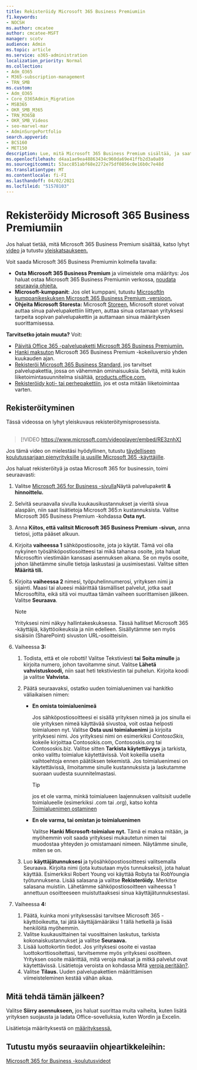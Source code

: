 ```yaml
---
title: Rekisteröidy Microsoft 365 Business Premiumiin
f1.keywords:
- NOCSH
ms.author: cmcatee
author: cmcatee-MSFT
manager: scotv
audience: Admin
ms.topic: article
ms.service: o365-administration
localization_priority: Normal
ms.collection:
- Adm_O365
- M365-subscription-management
- TRN_SMB
ms.custom:
- Adm_O365
- Core_O365Admin_Migration
- MSB365
- OKR_SMB_M365
- TRN_M365B
- OKR_SMB_Videos
- seo-marvel-mar
- AdminSurgePortfolio
search.appverid:
- BCS160
- MET150
description: Lue, mitä Microsoft 365 Business Premium sisältää, ja saat vaiheittaiset ohjeet Microsoft 365 Business Premium -rekisteröitymiseen.
ms.openlocfilehash: d4aa1ae9ea48863434c960da69e41ffb2d3a0a89
ms.sourcegitcommit: 53acc851abf68e2272e75df0856c0e16b0c7e48d
ms.translationtype: MT
ms.contentlocale: fi-FI
ms.lasthandoff: 04/02/2021
ms.locfileid: "51578103"
---
```

# <a name="sign-up-for-microsoft-365-business-premium"></a>Rekisteröidy Microsoft 365 Business Premiumiin

Jos haluat tietää, mitä Microsoft 365 Business Premium sisältää, katso lyhyt [video](../business-video/what-is-microsoft-365.md) ja tutustu [yleiskatsaukseen.](microsoft-365-business-overview.md)

Voit saada Microsoft 365 Business Premiumin kolmella tavalla:
- **Osta Microsoft 365 Business Premium** ja viimeistele oma määritys: Jos haluat ostaa Microsoft 365 Business Premiumin verkossa, [noudata seuraavia ohjeita.](#sign-up-steps)
- **Microsoft-kumppanit:** Jos olet kumppani, tutustu [MicrosoftIn kumppanikeskuksen Microsoft 365 Business Premium -versioon.](get-microsoft-365-business.md)
- **Ohjeita Microsoft Storesta:** Microsoft [Storeen.](https://go.microsoft.com/fwlink/?linkid=2109652) Microsoft storet voivat auttaa sinua palvelupakettiin liittyen, auttaa sinua ostamaan yrityksesi tarpeita sopivan palvelupakettin ja auttamaan sinua määrityksen suorittamisessa.

**Tarvitsetko jotain muuta?** Voit:
- [Päivitä Office 365 -palvelupaketti Microsoft 365 Business Premiumiin.](migrate-to-microsoft-365-business.md)
- [Hanki maksuton](https://go.microsoft.com/fwlink/p/?linkid=2102309) Microsoft 365 Business Premium -kokeiluversio yhden kuukauden ajan.
- [Rekisteröi Microsoft 365 Business Standard,](https://go.microsoft.com/fwlink/p/?LinkID=510935) jos tarvitset palvelupakettia, jossa on vähemmän ominaisuuksia. Selvitä, mitä kukin liiketoimintasuunnitelma sisältää, [products.office.com.](https://go.microsoft.com/fwlink/?linkid=2109397)
- [Rekisteröidy koti- tai perhepakettiin,](https://go.microsoft.com/fwlink/?linkid=2109398) jos et osta mitään liiketoimintaa varten. 

## <a name="sign-up-steps"></a>Rekisteröityminen

Tässä videossa on lyhyt yleiskuvaus rekisteröitymisprosessista.<br><br>

> [!VIDEO https://www.microsoft.com/videoplayer/embed/RE3znhX] 

Jos tämä video on mielestäsi hyödyllinen, tutustu [täydelliseen koulutussarjaan pienyrityksille ja uusille Microsoft 365 -käyttäjille](https://support.microsoft.com/office/6ab4bbcd-79cf-4000-a0bd-d42ce4d12816).

Jos haluat rekisteröityä ja ostaa Microsoft 365 for businessin, toimi seuraavasti:

1. Valitse [Microsoft 365 for Business -sivulla](https://go.microsoft.com/fwlink/?linkid=2109654)Näytä palvelupaketit **& hinnoittelu.** 
2. Selvitä seuraavalla sivulla kuukausikustannukset ja vieritä sivua alaspäin, niin saat lisätietoja Microsoft 365:n kustannuksista. Valitse Microsoft 365 Business Premium -kohdassa **Osta nyt.**
3. Anna **Kiitos, että valitsit Microsoft 365 Business Premium -sivun,** anna tietosi, jotta pääset alkuun.
4. Kirjoita **vaiheessa 1** sähköpostiosoite, jota jo käytät. Tämä voi olla nykyinen työsähköpostiosoitteesi tai mikä tahansa osoite, jota haluat Microsoftin viestimään kanssasi asennuksen aikana. Se on myös osoite, johon lähetämme sinulle tietoja laskustasi ja uusimisestasi. Valitse sitten **Määritä tili.**
5. Kirjoita **vaiheessa 2** nimesi, työpuhelinnumerosi, yrityksen nimi ja sijainti. Maasi tai alueesi määrittää täsmälliset palvelut, jotka saat Microsoftilta, eikä sitä voi muuttaa tämän vaiheen suorittamisen jälkeen. Valitse **Seuraava**.
    > [!NOTE]
    > Yrityksesi nimi näkyy hallintakeskuksessa. Tässä hallitset Microsoft 365 -käyttäjiä, käyttöoikeuksia ja niin edelleen. Sisällytämme sen myös sisäisiin (SharePoint) sivuston URL-osoitteisiin.
6. Vaiheessa **3:**

    1. Todista, että et ole robotti! Valitse Tekstiviesti **tai** **Soita minulle** ja kirjoita numero, johon tavoitamme sinut. Valitse **Lähetä vahvistuskoodi,** niin saat heti tekstiviestin tai puhelun. Kirjoita koodi ja valitse **Vahvista.**
    2. Päätä seuraavaksi, ostatko uuden toimialuenimen vai hankitko väliaikaisen nimen:

        - **En omista toimialuenimeä** 
        
            Jos sähköpostiosoitteesi ei sisällä yrityksen nimeä ja jos sinulla ei ole yrityksen nimeä käyttävää sivustoa, voit ostaa helposti toimialueen nyt. Valitse **Osta uusi toimialuenimi** ja kirjoita yrityksesi nimi. Jos yrityksesi nimi on esimerkiksi *ContosoSkis,* kokeile kirjoittaa Contosokis.com, Contososkis.org tai Contososkis.biz. Valitse sitten **Tarkista käytettävyys** ja tarkista, onko valittu toimialue käytettävissä. Voit kokeilla useita vaihtoehtoja ennen päätöksen tekemistä. Jos toimialuenimesi on käytettävissä, ilmoitamme sinulle kustannuksista ja laskutamme suoraan uudesta suunnitelmastasi. 
       
            > [!TIP]
            > jos et ole varma, minkä toimialueen laajennuksen valitsisit uudelle toimialueelle (esimerkiksi .com tai .org), katso kohta [Toimialuenimen ostaminen](../admin/get-help-with-domains/buy-a-domain-name.md)
        
        - **En ole varma, tai omistan jo toimialuenimen** 
        
             Valitse **Hanki Microsoft-toimialue nyt.** Tämä ei maksa mitään, ja myöhemmin voit saada yrityksesi mukautetun nimen tai muodostaa yhteyden jo omistamaani nimeen. Näytämme sinulle, miten se on.

    3. Luo **käyttäjätunnuksesi** ja työsähköpostiosoitteesi valitsemalla Seuraava. Kirjoita nimi (jota kutsutaan myös tunnukseksi), jota haluat käyttää. Esimerkiksi Robert Young voi käyttää Robyta tai RobYoungia työtunnuksena. Lisää salasana ja valitse **Rekisteröidy.** Merkitse salasana muistiin. Lähetämme sähköpostiosoitteen vaiheessa 1 annettuun osoitteeseen muistuttaaksesi sinua käyttäjätunnuksestasi.
7. Vaiheessa **4:** 

    1. Päätä, kuinka moni yrityksessäsi tarvitsee Microsoft 365  -käyttöoikeutta, tai jätä käyttäjämääräksi 1 tällä hetkellä ja lisää henkilöitä myöhemmin. 
    2. Valitse kuukausittainen tai vuosittainen laskutus, tarkista kokonaiskustannukset ja valitse **Seuraava.** 
    3. Lisää luottokortin tiedot. Jos yrityksesi osoite ei vastaa luottokorttiosoitettasi, tarvitsemme myös yrityksesi osoitteen. Yrityksen osoite määrittää, mitä veroja maksat ja mitkä palvelut ovat käytettävissä. Lisätietoja veroista on kohdassa Mitä [veroja peritään?](../commerce/billing-and-payments/tax-information.md).
    4. Valitse **Tilaus.** Uuden palvelupakettien määrittämisen viimeisteleminen kestää vähän aikaa.

## <a name="whats-next"></a>Mitä tehdä tämän jälkeen?

Valitse **Siirry asennukseen,** jos haluat suorittaa muita vaiheita, kuten lisätä yrityksen suojausta ja ladata Office-sovelluksia, kuten Wordin ja Excelin.

Lisätietoja määrityksestä on [määrityksessä.](set-up.md)

## <a name="see-also"></a>Tutustu myös seuraaviin ohjeartikkeleihin:

[Microsoft 365 for Business -koulutusvideot](https://support.microsoft.com/office/6ab4bbcd-79cf-4000-a0bd-d42ce4d12816)